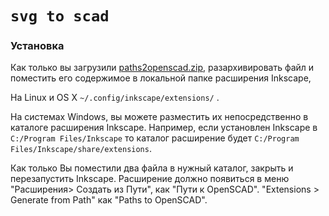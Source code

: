 # `svg to scad`

### Установка

Как только вы загрузили [paths2openscad.zip](https://github.com/l0b0/paths2openscad), разархивировать файл и поместить его содержимое в локальной папке расширения Inkscape,

На Linux и OS X   `~/.config/inkscape/extensions/` . 

На системах Windows, вы можете разместить их непосредственно в каталоге расширения Inkscape. Например, если установлен Inkscape в `C:/Program Files/Inkscape` то каталог расширение будет `C:/Program Files/Inkscape/share/extensions`.

Как только Вы поместили два файла в нужный каталог, закрыть и перезапустить Inkscape. Расширение должно появиться в меню "Расширения> Создать из Пути", как "Пути к OpenSCAD".
"Extensions > Generate from Path" как "Paths to OpenSCAD".
